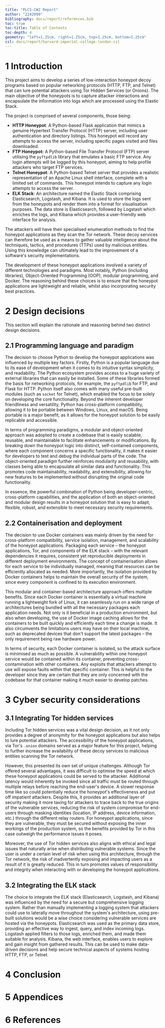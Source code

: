 ```yaml
---
title: "PLCS-CW2 Report"
author: "2242090"
bibliography: docs/report/references.bib
toc: true
toc-title: Table of Contents
toc-depth: 4
geometry: "left=1.25cm, right=1.25cm, top=1.25cm, bottom=1.25cm"
csl: docs/report/harvard-imperial-college-london.csl
---
```


# 1 Introduction

<!-- 325 words maximum -->
<!-- Currently 337 words -->

This project aims to develop a series of low-interaction honeypot decoy programs based on popular networking protocols (HTTP, FTP, and Telnet) that can lure potential attackers using Tor Hidden Services (or Onions). The main objective of the honeypots is to capture attacker interactions and encapsulate the information into logs which are processed using the Elastic Stack.

The project is comprised of several components, those being:

- **HTTP Honeypot**: A Python-based Flask application that mimics a genuine Hypertext Transfer Protocol (HTTP) server, including user authentication and directory listings. This honeypot will record any attempts to access the server, including specific pages visited and files downloaded.
- **FTP Honeypot:** A Python-based File Transfer Protocol (FTP) server utilising the `pyftpdlib` library that emulates a basic FTP service. Any login attempts will be logged by this honeypot, aiming to help profile attackers who target FTP services.
- **Telnet Honeypot**: A Python-based Telnet server that provides a realistic representation of an Apache Linux shell interface, complete with a limited set of commands. This honeypot intends to capture any login attempts to access the server.
- **ELK Stack**: An architecture named the Elastic Stack comprising Elasticsearch, Logstash, and Kibana. It is used to store the logs sent from the honeypots and render them into a format for visualisation purposes. The data store is Elasticsearch, followed by Logstash which enriches the logs, and Kibana which provides a user-friendly web interface for analysis.

The attackers will have their specialised enumeration methods to find the honeypot applications as they scan the Tor network. These decoy services can therefore be used as a means to gather valuable intelligence about the techniques, tactics, and procedures (TTPs) used by malicious entities. Using this knowledge can ultimately lead to the improvement of a software's security implementations.

The development of these honeypot applications involved a variety of different technologies and paradigms. Most notably, Python (including libraries), Object-Oriented Programming (OOP), modular programming, and Docker. The reasoning behind these choices is to ensure that the honeypot applications are lightweight and reliable, whilst also incorporating security best practices.

# 2 Design decisions

<!-- 575 words maximum -->

This section will explain the rationale and reasoning behind two distinct design decisions.

## 2.1 Programming language and paradigm

<!-- 287 words maximum -->
<!-- Currently 281 words -->

The decision to choose Python to develop the honeypot applications was influenced by multiple key factors. Firstly, Python is a popular language due to its ease of development when it comes to its intuitive syntax simplicity, and readability. The Python ecosystem provides access to a huge variety of external libraries that can easily be installed. Some of these libraries formed the basis for networking protocols, for example, the `pyftpdlib` for FTP, and Flask for HTTP. Python itself also comes with many useful pre-built modules (such as `socket` for Telnet), which enabled the focus to be solely on developing the core functionality. Beyond the inherent developer friendliness and versatility, Python has cross-platform compatibility, allowing it to be portable between Windows, Linux, and macOS. Being portable is a major benefit, as it allows for the honeypot solution to be easily replicable and accessible.

In terms of programming paradigms, a modular and object-oriented approach was adopted to create a codebase that is easily scalable, reusable, and maintainable to facilitate enhancements or modifications. By breaking down the honeypot logic into distinct, self-contained components, where each component concerns a specific functionality, it makes it easier for developers to test and debug the individual parts of the code. The object-oriented paradigm further reinforces modularity and reusability, with classes being able to encapsulate all similar data and functionality. This promotes code maintainability, readability, and extensibility, allowing for new features to be implemented without disrupting the original code functionality.

In essence, the powerful combination of Python being developer-centric, cross-platform capabilities, and the application of both an object-oriented and modular design results in a honeypot solution that is easy to adapt, flexible, robust, and extensible to meet necessary security requirements.

## 2.2 Containerisation and deployment

<!-- 288 words maximum -->
<!-- Currently 284 words -->

The decision to use Docker containers was mainly driven by the need for cross-platform compatibility, service isolation, management, and scalability of the honeypot applications. Packaging each service – the honeypot applications, Tor, and components of the ELK stack – with the relevant dependencies it requires, consistent yet reproducible deployments in different deployment environments. The concept of containerisation allows for each service to be individually managed, meaning that resources can be efficiently allocated as needed. More importantly, the isolation provided by Docker containers helps to maintain the overall security of the system, since every component is confined to its execution environment.

This modular and container-based architecture approach offers multiple benefits. Since each Docker container is essentially a virtual machine running a lightweight fork of Linux, it can seamlessly run on a wide range of architectures being bundled with all the necessary packages each application needs. Not only is it beneficial in a production environment, but also when developing, the use of Docker image caching allows for the containers to be built quickly and efficiently each time a change is made. It also circumvents the limitations users may have on their local machine, such as deprecated devices that don't support the latest packages – the only requirement being raw hardware power.

In terms of security, each Docker container is isolated, so the attack surface is minimised as much as possible. A vulnerability within one honeypot service would be contained within its container, preventing cross-contamination with other containers. Any exploits that attackers attempt to use will expose faults within that specific container. This is helpful to the developer since they are certain that they are only concerned with the codebase for that container making it much easier to develop patches.

# 3 Cyber security considerations

<!-- 575 words maximum -->

## 3.1 Integrating Tor hidden services

<!-- 287 words maximum -->
<!-- Currently 288 words -->

Including Tor hidden services was a vital design decision, as it not only provides a degree of anonymity for the honeypot applications but also helps to lure potential attackers. The accessibility of the honeypot applications, via Tor's `.onion` domains served as a major feature for this project, helping to further increase the availability of these decoy services to malicious entities scanning the Tor network.

However, this presented its own set of unique challenges. Although Tor offered several advantages, it was difficult to optimise the speed at which these honeypot applications could be served to the attacker. Additional latency would inherently be invoked since all traffic must be routed through multiple relays before reaching the end-user's device. A slower response time like so could potentially reduce the honeypot's effectiveness and put off impatient attackers. Despite this, it provides an additional layer of security making it more taxing for attackers to trace back to the true origins of the vulnerable services, reducing the risk of system compromise for end-users through masking identities (location, IP address, device information, etc.) through the different relay routers. For honeypot applications, since they are vulnerable, they must be secured without exposing the inner workings of the production system, so the benefits provided by Tor in this case outweigh the performance issues it poses.

Moreover, the use of Tor hidden services also aligns with ethical and legal issues that naturally arise when distributing vulnerable systems. Since the user is under a certain level of risk when using this architecture, through the Tor network, the risk of inadvertently exposing and impacting users as a result of it is greatly reduced. This in turn promotes values of responsibility and integrity when interacting with or developing the honeypot applications.

## 3.2 Integrating the ELK stack

<!-- 288 words maximum -->
<!-- Currently 124 words -->

The choice to integrate the ELK stack (Elasticsearch, Logstash, and Kibana) was influenced by the need for a secure but comprehensive logging system. Rather than manually implementing a logging system that attackers could use to laterally move throughout the system's architecture, using pre-built solutions would be a wise choice considering vulnerable services are hosted via the honeypots. Elasticsearch was used as the primary data store, providing an effective way to ingest, query, and index incoming logs. Logstash applied filters to those logs, enriched them, and made them suitable for analysis. Kibana, the web interface, enables users to explore and gain insight from gathered results. This can be used to make data-driven decisions and help secure technical aspects of systems hosting HTTP, FTP, or Telnet.

# 4 Conclusion

<!-- 175 words maximum -->

# 5 Appendices

# 6 References
